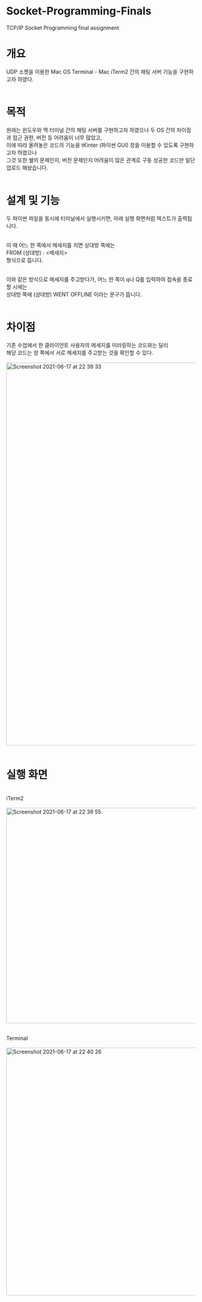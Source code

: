 # Socket-Programming-Finals
TCP/IP Socket Programming final assignment

# 개요
UDP 소켓을 이용한 Mac OS Terminal - Mac iTerm2 간의 채팅 서버 기능을 구현하고자 하였다.<br><br>

# 목적
원래는 윈도우와 맥 터미널 간의 채팅 서버를 구현하고자 하였으나 두 OS 간의 차이점과 접근 권한, 버전 등 어려움이 너무 많았고,<br>
이에 따라 올려놓은 코드의 기능을 tKinter (파이썬 GUI) 창을 이용할 수 있도록 구현하고자 하였으나<br>
그것 또한 쉘의 문제인지, 버전 문제인지 어려움이 많은 관계로 구동 성공한 코드만 일단 업로드 해놨습니다.<br><br>


# 설계 및 기능
두 파이썬 파일을 동시에 터미널에서 실행시키면, 아래 실행 화면처럼 텍스트가 출력됩니다.<br><br>

이 때 어느 한 쪽에서 메세지를 치면 상대방 쪽에는<br>
FROM (상대방) : <메세지><br>
형식으로 뜹니다. <br><br>

이와 같은 방식으로 메세지를 주고받다가, 어느 한 쪽이 q나 Q를 입력하여 접속을 종료할 시에는 <br>
상대방 쪽에 (상대방) WENT OFFLINE 이라는 문구가 뜹니다.<br><br>


# 차이점
기존 수업에서 한 클라이언트 사용자의 메세지를 미러링하는 코드와는 달리<br>
해당 코드는 양 쪽에서 서로 메세지를 주고받는 것을 확인할 수 있다. <br><br>
<img width="1018" alt="Screenshot 2021-06-17 at 22 39 33" src="https://user-images.githubusercontent.com/74042902/122410485-ece37e80-cfbe-11eb-8cd2-8ab8deac4cf6.png"><br><br>

# 실행 화면
<br>
iTerm2
<br><br>
<img width="573" alt="Screenshot 2021-06-17 at 22 39 55" src="https://user-images.githubusercontent.com/74042902/122410517-f2d95f80-cfbe-11eb-8ee7-498f0551cff2.png"><br><br>

Terminal
<br><br>
<img width="659" alt="Screenshot 2021-06-17 at 22 40 26" src="https://user-images.githubusercontent.com/74042902/122410525-f53bb980-cfbe-11eb-8946-a58bc153a3af.png"><br>

